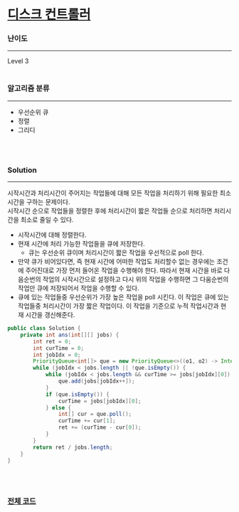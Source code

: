 # [디스크 컨트롤러](https://programmers.co.kr/learn/courses/30/lessons/42627)

### 난이도

***
Level 3
<br><br>

### 알고리즘 분류

***

* 우선순위 큐
* 정렬
* 그리디

<br><br>

### Solution

***

시작시간과 처리시간이 주어지는 작업들에 대해 모든 작업을 처리하기 위해 필요한 최소 시간을 구하는 문제이다.    
시작시간 순으로 작업들을 정렬한 후에 처리시간이 짧은 작업들 순으로 처리하면 처리시간을 최소로 줄일 수 있다.

* 시작시간에 대해 정렬한다.
* 현재 시간에 처리 가능한 작업들을 큐에 저장한다.
    * 큐는 우선순위 큐이며 처리시간이 짧은 작업을 우선적으로 poll 한다.
* 만약 큐가 비어있다면, 즉 현재 시간에 어떠한 작업도 처리할수 없는 경우에는 조건에 주어진대로 가장 먼저 들어온 작업을 수행해야 한다. 따라서 현재 시간을 바로 다음순번의 작업의 시작시간으로 설정하고 다시 위의
  작업을 수행하면 그 다움순번의 작업만 큐에 저장되어서 작업을 수행할 수 있다.
* 큐에 있는 작업들중 우선순위가 가장 높은 작업을 poll 시킨다. 이 작업은 큐에 있는 작업들중 처리시간이 가장 짧은 작업이다. 이 작업을 기준으로 누적 작업시간과 현재 시간을 갱신해준다.

```java
public class Solution {
    private int ans(int[][] jobs) {
        int ret = 0;
        int curTime = 0;
        int jobIdx = 0;
        PriorityQueue<int[]> que = new PriorityQueue<>((o1, o2) -> Integer.compare(o1[1], o2[1]));
        while (jobIdx < jobs.length || !que.isEmpty()) {
            while (jobIdx < jobs.length && curTime >= jobs[jobIdx][0]) {
                que.add(jobs[jobIdx++]);
            }
            if (que.isEmpty()) {
                curTime = jobs[jobIdx][0];
            } else {
                int[] cur = que.poll();
                curTime += cur[1];
                ret += (curTime - cur[0]);
            }
        }
        return ret / jobs.length;
    }
}
```

<br><br>

### [전체 코드](https://github.com/Jungmin-Seo0527/CodingTest/blob/main/src/ds/PGM_디스크_컨트롤러.java)
